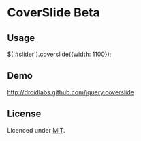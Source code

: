 # CoverSlide Beta

## Usage
  $('#slider').coverslide({width: 1100});
  
## Demo
  http://droidlabs.github.com/jquery.coverslide
  
## License

Licenced under [MIT](http://www.opensource.org/licenses/mit-license.php).